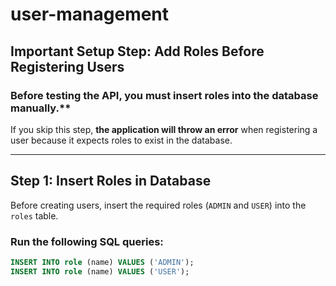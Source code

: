 # user-management

## Important Setup Step: Add Roles Before Registering Users

###  Before testing the API, you must insert roles into the database manually.**
 If you skip this step, **the application will throw an error** when registering a user because it expects roles to exist in the database.

---

## **Step 1: Insert Roles in Database**
Before creating users, insert the required roles (`ADMIN` and `USER`) into the `roles` table.

### **Run the following SQL queries:**
```sql
INSERT INTO role (name) VALUES ('ADMIN');
INSERT INTO role (name) VALUES ('USER');
